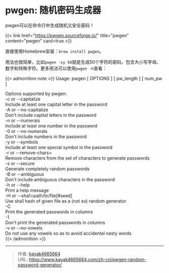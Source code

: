 # pwgen: 随机密码生成器

pwgen可以在命令行中生成随机又安全密码！
<!--more-->

{{< link href="https://pwgen.sourceforge.io/" title="pwgen" content="pwgen" card=true >}}

直接使用Homebrew安装：`brew install pwgen`。

用法也很简单，比如`pwgen -sy 50`就是生成50个字符的密码，包含大小写字母、数字和特殊字符。更多用法可以使用`pwgen -h`查看：

{{< admonition note >}}
Usage: pwgen [ OPTIONS ] [ pw_length ] [ num_pw ]  

Options supported by pwgen:  
  -c or --capitalize  
	Include at least one capital letter in the password  
  -A or --no-capitalize  
	Don't include capital letters in the password  
  -n or --numerals  
	Include at least one number in the password  
  -0 or --no-numerals  
	Don't include numbers in the password  
  -y or --symbols  
	Include at least one special symbol in the password  
  -r <chars> or --remove-chars=<chars>  
	Remove characters from the set of characters to generate passwords  
  -s or --secure  
	Generate completely random passwords  
  -B or --ambiguous  
	Don't include ambiguous characters in the password  
  -h or --help  
	Print a help message  
  -H or --sha1=path/to/file[#seed]  
	Use sha1 hash of given file as a (not so) random generator  
  -C  
	Print the generated passwords in columns  
  -1  
	Don't print the generated passwords in columns  
  -v or --no-vowels  
	Do not use any vowels so as to avoid accidental nasty words  
{{< /admonition >}}

---

> 作者: [kayak4665664](https://github.com/kayak4665664)  
> URL: https://www.kayak4665664.com/zh-cn/pwgen-random-password-generator/  

